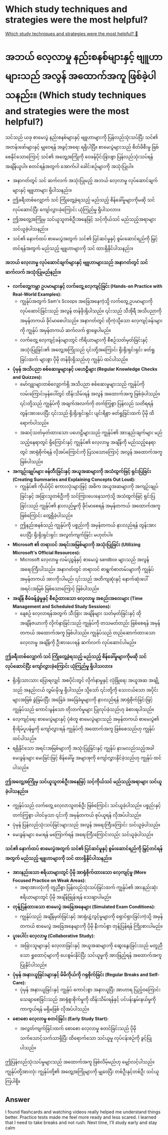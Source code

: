 # Which study techniques and strategies were the most helpful?

[Which study techniques and strategies were the most helpful? 🔗](https://www.coursera.org/learn/microsoft-sc-900-exam-preparation-and-practice/discussionPrompt/0YJlt/which-study-techniques-and-strategies-were-the-most-helpful)

# အဘယ် လေ့လာမှု နည်းစနစ်များနှင့် ဗျူဟာများသည် အလွန် အထောက်အကူ ဖြစ်ခဲ့ပါသနည်း။ (Which study techniques and strategies were the most helpful?)

သင်သည် ယခု စာမေးပွဲ နည်းစနစ်များနှင့် ဗျူဟာများကို ပြန်လည်သုံးသပ်ပြီး သင်၏ အတန်းဖော်များနှင့် မျှဝေရန် အခွင့်အရေး ရရှိပါပြီ။ စာမေးပွဲများသည် စိတ်ဖိစီးမှု ဖြစ်စေနိုင်သောကြောင့် သင်၏ အတွေ့အကြုံကို ဝေဖန်ပိုင်းခြားစွာ ပြန်လည်သုံးသပ်ရန် အချိန်ယူပါ။ စတင်ရန်အတွက် အောက်ပါ ခေါင်းစဉ်များကို အသုံးပြုပါ။

- အနာဂတ်တွင် သင် ဆက်လက် အသုံးပြုမည့် အဘယ် လေ့လာမှု လုပ်ဆောင်ချက်များနှင့် ဗျူဟာများ ရှိပါသနည်း။
- ဤခရီးတစ်လျှောက် သင် ကြုံတွေ့ခဲ့ရသည့် မည်သည့် စိန်ခေါ်မှုများကိုမဆို သင် လုပ်ဆောင်ပြီး ကျော်လွှားခဲ့ကြောင်း ယုံကြည်မှု ရှိပါသလား။
- ဤအတွေ့အကြုံမှ သင်ယူသူတစ်ဦးအနေဖြင့် သင့်ကိုယ်သင် မည်သည့်အရာများ သင်ယူခဲ့ပါသနည်း။
- သင်၏ နောက်ထပ် စာမေးပွဲအတွက် သင်၏ ပြင်ဆင်မှုနှင့် စွမ်းဆောင်ရည်ကို မြှင့်တင်ရန်အတွက် မည်သည့် ဗျူဟာများကို သင် ထားရှိနိုင်ပါသနည်း။

**အဘယ် လေ့လာမှု လုပ်ဆောင်ချက်များနှင့် ဗျူဟာများသည် အနာဂတ်တွင် သင် ဆက်လက် အသုံးပြုမည်နည်း။**

- **လက်တွေ့ကမ္ဘာ ဥပမာများနှင့် လက်တွေ့ လေ့ကျင့်ခြင်း (Hands-on Practice with Real-World Examples):**
  - ကျွန်ုပ်အတွက် Sam's Scoops အခြေအနေကဲ့သို့ လက်တွေ့ ဥပမာများကို လုပ်ဆောင်ခြင်းသည် အလွန် တန်ဖိုးရှိပါသည်။ ၎င်းသည် သီအိုရီ အသိပညာကို အမှန်တကယ် ခိုင်မာစေပါသည်။ အနာဂတ်တွင် ထိုကဲ့သို့သော လေ့ကျင့်ခန်းများကို ကျွန်ုပ် အမှန်တကယ် ဆက်လက် ရှာဖွေပါမည်။
  - လက်တွေ့ လေ့ကျင့်ခန်းများတွင် ကိရိယာများကို စီစဉ်သတ်မှတ်ခြင်းနှင့် အသုံးပြုခြင်း၏ အတွေ့အကြုံသည် ၎င်းတို့အကြောင်း ရိုးရိုးရှင်းရှင်း ဖတ်ရှုခြင်းထက် များစွာ ပိုမို တန်ဖိုးရှိသည်ဟု ကျွန်ုပ် ထင်ပါသည်။
- **ပုံမှန် အသိပညာ စစ်ဆေးမှုများနှင့် ပဟေဠိများ (Regular Knowledge Checks and Quizzes):**
  - မော်ဂျူးများတစ်လျှောက်ရှိ အသိပညာ စစ်ဆေးမှုများသည် ကျွန်ုပ်ကို လမ်းကြောင်းမှန်ပေါ်တွင် ထိန်းသိမ်းရန် အလွန် အထောက်အကူ ဖြစ်ခဲ့ပါသည်။ ၎င်းတို့သည် ကျွန်ုပ်ကို အချက်အလက်ကို တက်ကြွစွာ ပြန်လည် သတိရရန် တွန်းအားပေးပြီး ၎င်းသည် ရိုးရိုးရှင်းရှင်း ပျင်းရိစွာ ဖတ်ရှုခြင်းထက် ပိုမို ထိရောက်ပါသည်။
  - အဆင့်သတ်မှတ်ထားသော ပဟေဠိများသည် ကျွန်ုပ်၏ အားနည်းချက်များ မည်သည့်နေရာတွင် ရှိကြောင်းနှင့် ကျွန်ုပ်၏ လေ့လာမှု အချိန်ကို မည်သည့်နေရာတွင် အာရုံစိုက်ရန် လိုအပ်ကြောင်းကို ပြသသောကြောင့် အလွန် အထောက်အကူ ဖြစ်ပါသည်။
- **အကျဉ်းချုပ်များ ဖန်တီးခြင်းနှင့် အယူအဆများကို အသံထွက်ဖြင့် ရှင်းပြခြင်း (Creating Summaries and Explaining Concepts Out Loud):**
  - ကျွန်ုပ်၏ ကိုယ်ပိုင် စကားလုံးများဖြင့် အဓိက အယူအဆများကို အကျဉ်းချုပ်ခြင်းနှင့် အခြားသူတစ်ဦးကို သင်ကြားပေးနေသကဲ့သို့ အသံထွက်ဖြင့် ရှင်းပြခြင်းသည် ကျွန်ုပ်၏ နားလည်မှုကို ခိုင်မာစေရန် အမှန်တကယ် အထောက်အကူ ဖြစ်ကြောင်း တွေ့ရှိခဲ့ပါသည်။
  - ဤနည်းစနစ်သည် ကျွန်ုပ်ကို ပစ္စည်းကို အမှန်တကယ် နားလည်ရန် တွန်းအားပေးပြီး ရိုးရိုးရှင်းရှင်း အလွတ်ကျက်ခြင်း မဟုတ်ပါ။
- **Microsoft ၏ တရားဝင် အရင်းအမြစ်များကို အသုံးပြုခြင်း (Utilizing Microsoft's Official Resources):**
  - Microsoft လေ့လာမှု လမ်းညွှန်နှင့် စာမေးပွဲ sandbox များသည် အလွန် အရေးကြီးပါသည်။ အနာဂတ်တွင် တရားဝင် စာရွက်စာတမ်းများကို ကျွန်ုပ် အမှန်တကယ် အားကိုးပါမည်၊ ၎င်းသည် အတိကျဆုံးနှင့် နောက်ဆုံးပေါ် အရင်းအမြစ် ဖြစ်သောကြောင့် ဖြစ်ပါသည်။
- **အချိန် စီမံခန့်ခွဲမှုနှင့် စီစဉ်ထားသော လေ့လာမှု အစည်းအဝေးများ (Time Management and Scheduled Study Sessions):**
  - နေ့စဉ် လေ့လာရန်အတွက် သီးခြား အချိန်များ သတ်မှတ်ခြင်းနှင့် ထိုအချိန်ဇယားကို လိုက်နာခြင်းသည် ကျွန်ုပ်ကို တသမတ်တည်း ဖြစ်စေရန် အမှန်တကယ် အထောက်အကူ ဖြစ်ပါသည်။ ကျွန်ုပ်သည် တည်ဆောက်ထားသော လေ့လာမှု အချိန်ကို ဦးစားပေးရန် ဆက်လက် လုပ်ဆောင်ပါမည်။

**ဤခရီးတစ်လျှောက် သင် ကြုံတွေ့ခဲ့ရသည့် မည်သည့် စိန်ခေါ်မှုများကိုမဆို သင် လုပ်ဆောင်ပြီး ကျော်လွှားခဲ့ကြောင်း ယုံကြည်မှု ရှိပါသလား။**

- ရိုးရိုးသားသား ပြောရလျှင် အစပိုင်းတွင် လိုက်နာမှုနှင့် လုံခြုံရေး အယူအဆ အချို့သည် အနည်းငယ် လွှမ်းမိုးမှု ရှိပါသည်။ သို့သော် ၎င်းတို့ကို သေးငယ်သော အပိုင်းများအဖြစ် ခွဲခြမ်းပြီး အခြေခံ အခြေခံမူများကို နားလည်ရန် အာရုံစိုက်ခြင်းဖြင့် ကျွန်ုပ်သည် ကောင်းမွန်သော တိုးတက်မှုများ ပြုလုပ်ခဲ့သည်ဟု ခံစားရပါသည်။
- လေ့ကျင့်ရေး စာမေးပွဲများနှင့် ပုံစံတူ စာမေးပွဲများသည် အမှန်တကယ် စာမေးပွဲ၏ စိုးရိမ်ပူပန်မှုကို ကျော်လွှားရန် ကျွန်ုပ်ကို အထောက်အကူ ဖြစ်စေသည်ဟု ကျွန်ုပ် ထင်ပါသည်။
- ရရှိနိုင်သော အရင်းအမြစ်များကို အသုံးပြုခြင်းနှင့် ကျွန်ုပ် နားမလည်သည့်အခါ မေးခွန်းများ မေးခြင်းဖြင့် စိန်ခေါ်မှု အများစုကို ကျော်လွှားနိုင်ခဲ့သည်ဟု ကျွန်ုပ် ထင်ပါသည်။

**ဤအတွေ့အကြုံမှ သင်ယူသူတစ်ဦးအနေဖြင့် သင့်ကိုယ်သင် မည်သည့်အရာများ သင်ယူခဲ့ပါသနည်း။**

- ကျွန်ုပ်သည် လက်တွေ့ လေ့လာသူတစ်ဦး ဖြစ်ကြောင်း သင်ယူခဲ့ပါသည်။ ပစ္စည်းနှင့် တက်ကြွစွာ ပါဝင်မှသာ ၎င်းကို အမှန်တကယ် စုပ်ယူရန် လိုအပ်ပါသည်။
- ပုံမှန် ပြန်လည်သုံးသပ်ခြင်းများသည် အလွန် အရေးကြီးကြောင်း သင်ယူခဲ့ပါသည်။
- မေးခွန်းများ မေးရန် မကြောက်ရန် အရေးကြီးကြောင်းလည်း သင်ယူခဲ့ပါသည်။

**သင်၏ နောက်ထပ် စာမေးပွဲအတွက် သင်၏ ပြင်ဆင်မှုနှင့် စွမ်းဆောင်ရည်ကို မြှင့်တင်ရန်အတွက် မည်သည့် ဗျူဟာများကို သင် ထားရှိနိုင်ပါသနည်း။**

- **အားနည်းသော ဧရိယာများတွင် ပိုမို အာရုံစိုက်ထားသော လေ့ကျင့်မှု (More Focused Practice on Weak Areas):**
  - အရာအားလုံးကို တူညီစွာ ပြန်လည်သုံးသပ်ခြင်းထက် ကျွန်ုပ်၏ အားနည်းဆုံး ဧရိယာများတွင် ပိုမို အချိန်ဖြုန်းရန် သေချာပါမည်။
- **တုန့်ပြန်ထားသော စာမေးပွဲ အခြေအနေများ (Simulated Exam Conditions):**
  - ကျွန်ုပ်သည် အချိန်မှတ်ခြင်းနှင့် အာရုံပျံ့လွင့်မှုများကို ရှောင်ရှားခြင်းကဲ့သို့ အမှန်တကယ် စာမေးပွဲ အခြေအနေများကို ပိုမို နီးကပ်စွာ တုန့်ပြန်ရန် ကြိုးစားပါမည်။
- **ပူးပေါင်း လေ့လာမှု (Collaborative Study):**
  - အခြားသူများနှင့် လေ့လာခြင်းနှင့် အယူအဆများကို ဆွေးနွေးခြင်းသည် မတူညီသော ရှုထောင့်များကို ပေးစွမ်းနိုင်ပြီး သင်ယူမှုကို အားဖြည့်ရန် အထောက်အကူပြုနိုင်ပါသည်။
- **ပုံမှန် အနားယူခြင်းများနှင့် မိမိကိုယ်ကို ဂရုစိုက်ခြင်း (Regular Breaks and Self-Care):**
  - ပုံမှန် အနားယူခြင်းနှင့် ကျွန်ုပ် ကောင်းစွာ အနားယူပြီး အာဟာရ ပြည့်ဝကြောင်း သေချာစေခြင်းသည် အာရုံစူးစိုက်မှုကို ထိန်းသိမ်းရန်နှင့် ပင်ပန်းနွမ်းနယ်မှုကို ကာကွယ်ရန် မရှိမဖြစ် လိုအပ်ပါသည်။
- **စောစော လေ့လာမှု စတင်ခြင်း (Early Study Start):**
  - အလွတ်ကျက်ခြင်းထက် စောစော လေ့လာမှု စတင်ခြင်းသည် ပိုမို သက်သောင့်သက်သာရှိပြီး ထိရောက်သော သင်ယူမှု လုပ်ငန်းစဉ်ကို ခွင့်ပြုပါသည်။

ဤပြန်လည်သုံးသပ်မှုများသည် အထောက်အကူ ဖြစ်လိမ့်မည်ဟု မျှော်လင့်ပါသည်။ ကျွန်ုပ်တို့အားလုံး ကျွန်ုပ်တို့၏ အတွေ့အကြုံများကို မျှဝေပြီး တစ်ဦးနှင့်တစ်ဦး သင်ယူကြပါစို့။

## Answer

I found flashcards and watching videos really helped me understand things better. Practice tests made me feel more ready and less scared. I learned that I need to take breaks and not rush. Next time, I’ll study early and stay calm
